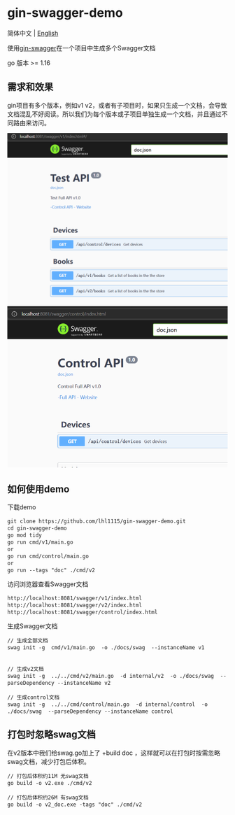 # gin-swagger-demo
简体中文 | [English](README-EN.md)

使用[gin-swagger](https://github.com/swaggo/gin-swagger)在一个项目中生成多个Swagger文档

go 版本 >= 1.16

## 需求和效果
gin项目有多个版本，例如v1 v2，或者有子项目时，如果只生成一个文档，会导致文档混乱不好阅读。所以我们为每个版本或子项目单独生成一个文档，并且通过不同路由来访问。

![img.png](img/img.png)
![img_1.png](img/img_1.png)



## 如何使用demo
下载demo
```
git clone https://github.com/lhl1115/gin-swagger-demo.git
cd gin-swagger-demo
go mod tidy
go run cmd/v1/main.go
or
go run cmd/control/main.go
or
go run --tags "doc" ./cmd/v2
```
访问浏览器查看Swagger文档
```
http://localhost:8081/swagger/v1/index.html
http://localhost:8081/swagger/v2/index.html
http://localhost:8081/swagger/control/index.html
```

生成Swagger文档
```
// 生成全部文档
swag init -g  cmd/v1/main.go  -o ./docs/swag  --instanceName v1


// 生成v2文档
swag init -g  ../../cmd/v2/main.go  -d internal/v2  -o ./docs/swag  --parseDependency --instanceName v2

// 生成control文档
swag init -g  ../../cmd/control/main.go  -d internal/control  -o ./docs/swag  --parseDependency --instanceName control
```

## 打包时忽略swag文档
在v2版本中我们给swag.go加上了 +build doc ，这样就可以在打包时按需忽略swag文档，减少打包后体积。
```
// 打包后体积约11M 无swag文档
go build -o v2.exe ./cmd/v2

// 打包后体积约26M 有swag文档
go build -o v2_doc.exe -tags "doc" ./cmd/v2
```